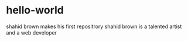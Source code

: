 # hello-world
shahid brown makes his first repositrory
shahid brown is a talented artist and a web developer
